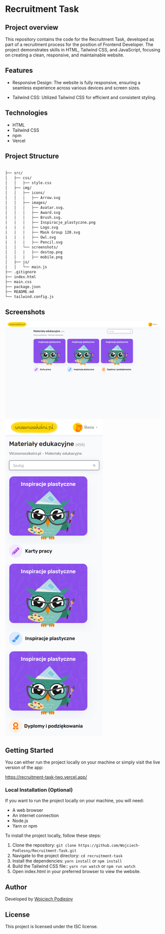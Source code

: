 # Recruitment Task

## Project overview

This repository contains the code for the Recruitment Task, developed as part of a recruitment process for the position of Frontend Developer. The project demonstrates skills in HTML, Tailwind CSS, and JavaScript, focusing on creating a clean, responsive, and maintainable website.

## Features

- Responsive Design: The website is fully responsive, ensuring a seamless experience across various    devices and screen sizes.

- Tailwind CSS: Utilized Tailwind CSS for efficient and consistent styling.

## Technologies

- HTML
- Tailwind CSS
- npm
- Vercel

## Project Structure

```

├── src/                     
│   ├── css/                    
│   │   ├── style.css          
│   ├── img/                
│   │   ├── icons/          
│   │   │   ├── Arrow.svg 
│   │   ├── images/           
│   │   │   ├── Avatar.svg.
│   │   │   ├── Award.svg
│   │   │   ├── Brush.svg.
|   |   |   ├── Inspiracje_plastyczne.png
|   |   |   ├── Logo.svg
|   |   |   ├── Mask Group 120.svg
|   |   |   ├── Owl.svg
|   |   |   ├── Pencil.svg
│   │   └── screenshots/     
│   │   |   ├── destop.png 
│   │   |   ├── mobile.png  
│   ├── js/                  
│   │   └── main.js 
├── .gitignore  
├── index.html             
├── main.css               
├── package.json           
├── README.md
└── tailwind.config.js     

```


## Screenshots

<img src="/src/img/screenshots/desktop.png" alt="Desktop">

<img src="/src/img/screenshots/mobile.png" alt="Mobile">


## Getting Started

You can either run the project locally on your machine or simply visit the live version of the app:

https://recruitment-task-two.vercel.app/

### Local Installation (Optional)

If you want to run the project locally on your machine, you will need:

- A web browser
- An internet connection
- Node.js
- Yarn or npm

To install the project locally, follow these steps:

1. Clone the repository: `git clone https://github.com/Wojciech-Podlesny/Recruitment-Task.git`
2. Navigate to the project directory: `cd recruitment-task`
3. Install the dependencies: `yarn install` or `npm install`
4. Build the Tailwind CSS file:: `yarn run watch` or `npm run watch`
5. Open index.html in your preferred browser to view the website.


## Author

Developed by [Wojciech Podleśny](https://github.com/Wojciech-Podlesny)

## License

This project is licensed under the ISC license.